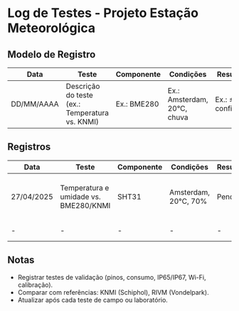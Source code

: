 # Log de Testes - Projeto Estação Meteorológica

## Modelo de Registro
| **Data** | **Teste** | **Componente** | **Condições** | **Resultado** | **Observações** |
| --- | --- | --- | --- | --- | --- |
| DD/MM/AAAA | Descrição do teste (ex.: Temperatura vs. KNMI) | Ex.: BME280 | Ex.: Amsterdam, 20°C, chuva | Ex.: ±0,5°C confirmado | Ex.: Sem aquecimento solar |

## Registros
| **Data** | **Teste** | **Componente** | **Condições** | **Resultado** | **Observações** |
| --- | --- | --- | --- | --- | --- |
| 27/04/2025 | Temperatura e umidade vs. BME280/KNMI | SHT31 | Amsterdam, 20°C, 70% | Pendente | Validar ±0,2°C, ±2%. Testar ventilação no case plástico. |
| - | - | - | - | - | Aguardando testes |

## Notas
- Registrar testes de validação (pinos, consumo, IP65/IP67, Wi-Fi, calibração).
- Comparar com referências: KNMI (Schiphol), RIVM (Vondelpark).
- Atualizar após cada teste de campo ou laboratório.
